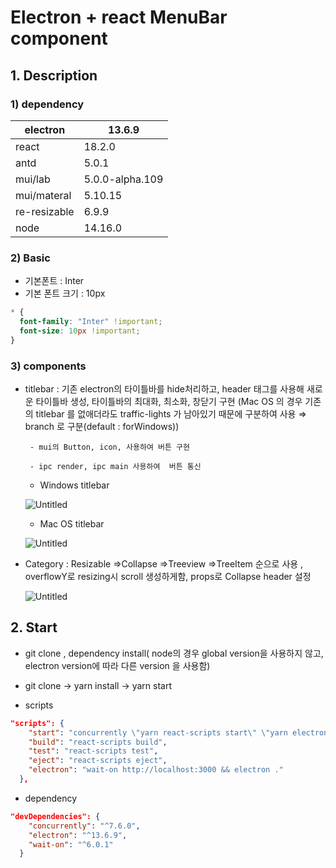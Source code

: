 # Electron + react MenuBar component

## 1. Description

### 1) dependency

| electron | 13.6.9 |
| --- | --- |
| react | 18.2.0 |
| antd | 5.0.1 |
| mui/lab | 5.0.0-alpha.109 |
| mui/materal | 5.10.15 |
| re-resizable | 6.9.9 |
| node  | 14.16.0 |

### 2) Basic

- 기본폰트 : Inter
- 기본 폰트 크기 : 10px

```css
* {
  font-family: "Inter" !important;
  font-size: 10px !important;
}
```

### 3) components

- titlebar : 기존 electron의 타이틀바를 hide처리하고, header 태그를 사용해 새로운 타이틀바 생성, 타이틀바의 최대화, 최소화, 창닫기 구현 (Mac OS 의 경우 기존의 titlebar 를 없애더라도 traffic-lights 가 남아있기 때문에 구분하여 사용 ⇒ branch 로 구분(default : forWindows))
    
       - mui의 Button, icon, 사용하여 버튼 구현
    
       - ipc render, ipc main 사용하여  버튼 통신
    
    - Windows titlebar
    
    ![Untitled](https://user-images.githubusercontent.com/80394582/204409878-b10f3329-0cd7-4dab-828a-01a6272c0b71.png)
    
    - Mac OS titlebar
    
    ![Untitled](https://user-images.githubusercontent.com/80394582/204409906-49e2ebf0-8ca8-4caf-b740-831a1489ab39.png)
    

- Category :  Resizable ⇒Collapse ⇒Treeview ⇒TreeItem 순으로 사용 , overflowY로 resizing시 scroll 생성하게함,  props로 Collapse header 설정
  
    ![Untitled](https://user-images.githubusercontent.com/80394582/204440965-13f06e8c-76f4-484c-a175-0593041c7323.PNG)

## 2. Start

 

- git clone , dependency install( node의 경우 global version을 사용하지 않고, electron version에 따라 다른 version 을 사용함)
- git clone → yarn install → yarn start

- scripts

```json
"scripts": {
    "start": "concurrently \"yarn react-scripts start\" \"yarn electron\" ",
    "build": "react-scripts build",
    "test": "react-scripts test",
    "eject": "react-scripts eject",
    "electron": "wait-on http://localhost:3000 && electron ."
  },
```

- dependency

```json
"devDependencies": {
    "concurrently": "^7.6.0",
    "electron": "^13.6.9",
    "wait-on": "^6.0.1"
  }
```
